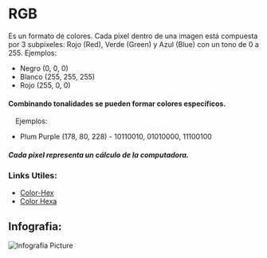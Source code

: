 # RGB
Es un formato de colores.
Cada pixel dentro de una imagen está compuesta por 3 subpixeles: Rojo (Red), Verde (Green) y Azul (Blue) con un tono de 0 a 255.
Ejemplos:
- Negro (0, 0, 0)
- Blanco (255, 255, 255)
- Rojo (255, 0, 0)
⠀
#### Combinando tonalidades se pueden formar colores específicos.
⠀
Ejemplos:
- Plum Purple (178, 80, 228) - 10110010, 01010000, 11100100
⠀
##### Cada pixel representa un cálculo de la computadora.

### Links Utiles:
- [Color-Hex](https://www.color-hex.com/)
- [Color Hexa](https://www.colorhexa.com/)

## Infografia:
![Infografia Picture](https://i.imgur.com/AtExo7X.png)

